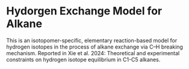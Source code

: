 # Hydorgen Exchange Model for Alkane
This is an isotopomer-specific, elementary reaction-based model for hydrogen isotopes in the process of alkane exchange via C–H breaking mechanism.
Reported in Xie et al. 2024: Theoretical and experimental constraints on hydrogen isotope equilibrium in C1-C5 alkanes.
